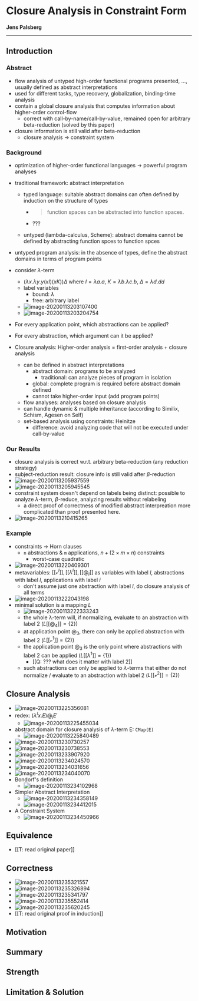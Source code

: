 # Closure Analysis in Constraint Form

**Jens Palsberg**

---



## Introduction

### Abstract

* flow analysis of untyped high-order functional programs presented, ..., usually defined as abstract interpretations
* used for different tasks, type recovery, globalization, binding-time analysis
* contain a global closure analysis that computes information about higher-order control-flow
  * correct with call-by-name/call-by-value, remained open for arbitrary beta-reduction (solved by this paper)
* closure information is still valid after beta-reduction
  * closure analysis $\to$ constraint system



### Background

* optimization of higher-order functional languages $\to$ powerful program analyses

* traditional framework: abstract interpretation

  * typed language: suitable abstract domains can often defined by induction on the structure of types

    * > function spaces can be abstracted into function spaces.   

    * ???

  * untyped (lambda-calculus, Scheme): abstract domains cannot be defined by abstracting function spces to function spces

* untyped program analysis: in the absence of types, define the abstract domains in terms of program points

* consider $\lambda$-term

  * $(\lambda x.\lambda y. y(x I)(x K)) \Delta$ where $I = \lambda a.a$, $K = \lambda b.\lambda c. b$, $\Delta = \lambda d.d d$
  * label variables
    * bound: $\lambda$
    * free: arbitrary label
  * ![image-20200113203107400](D:\OneDrive\Pictures\Typora\image-20200113203107400.png)
  * ![image-20200113203204754](D:\OneDrive\Pictures\Typora\image-20200113203204754.png)

* For every application point, which abstractions can be applied?

* For every abstraction, which argument can it be applied?

* Closure analysis: Higher-order analysis = first-order analysis + closure analysis

  * can be defined in abstract interpretations
    * abstract domain: programs to be analyzed
      * traditional: can analyze pieces of program in isolation
    * global: complete program is required before abstract domain defined
    * cannot take higher-order input (add program points)
  * flow analyses: analyses based on closure analysis
  * can handle dynamic & multiple inheritance (according to Similix, Schism, Agesen on Self)
  * set-based analysis using constraints: Heinitze
    * difference: avoid analyzing code that will not be executed under call-by-value



### Our Results

* closure analysis is correct w.r.t. arbitrary beta-reduction (any reduction strategy)
* subject-reduction result: closure info is still valid after $\beta$-reduction
* ![image-20200113205937559](D:\OneDrive\Pictures\Typora\image-20200113205937559.png)
* ![image-20200113205945545](D:\OneDrive\Pictures\Typora\image-20200113205945545.png)
* constraint system doesn't depend on labels being distinct: possible to analyze $\lambda$-term, $\beta$-reduce, analyzing results without relabeling
  * a direct proof of correctness of modified abstract interpreation more complicated than proof presented here.
* ![image-20200113210415265](D:\OneDrive\Pictures\Typora\image-20200113210415265.png)



### Example

* constraints $\to$ Horn clauses
  * `n` abstractions & `m` applications, $n + (2 \times m \times n)$ constraints
    * worst-case quadratic
* ![image-20200113220409301](D:\OneDrive\Pictures\Typora\image-20200113220409301.png)
* metavariables: $[[\mathcal{v}^l]], [[\lambda^l]], [[@_i]]$ as variables with label $l$, abstractions with label $l$, applications with label $i$
  * don't assume just one abstraction with label $l$, do closure analysis of all terms
* ![image-20200113222043198](D:\OneDrive\Pictures\Typora\image-20200113222043198.png)
* minimal solution is a mapping $L$
  * ![image-20200113222333243](D:\OneDrive\Pictures\Typora\image-20200113222333243.png)
  * the whole λ-term will, if normalizing, evaluate to an abstraction with label 2 ($L[[@_4]] = \{2\}$)
  * at application point $@_3$, there can only be applied abstraction with label 2 ($L[[\mathcal{v}^1]] = \{2\}$)
  * the application point $@_3$ is the only point where abstractions with label 2 can be applied ($L[[\lambda^1]] = \{1\}$)
    * [[Q: ??? what does it matter with label 2]]
  * such abstractions can only be applied to $\lambda$-terms that either do not normalize / evaluate to an abstraction with label 2 ($L[[\mathcal{v}^2]] = \{2\}$)



## Closure Analysis

* ![image-20200113225356081](D:\OneDrive\Pictures\Typora\image-20200113225356081.png)
* redex: $(\lambda^l x. E) @_i E'$
  * ![image-20200113225455034](D:\OneDrive\Pictures\Typora\image-20200113225455034.png)
* abstract domain for closure analysis of $\lambda$-term E: `CMap(E)`
  * ![image-20200113225840489](D:\OneDrive\Pictures\Typora\image-20200113225840489.png)
* ![image-20200113230730257](D:\OneDrive\Pictures\Typora\image-20200113230730257.png)
* ![image-20200113230738553](D:\OneDrive\Pictures\Typora\image-20200113230738553.png)
* ![image-20200113233907920](D:\OneDrive\Pictures\Typora\image-20200113233907920.png)
* ![image-20200113234024570](D:\OneDrive\Pictures\Typora\image-20200113234024570.png)
* ![image-20200113234031656](D:\OneDrive\Pictures\Typora\image-20200113234031656.png)
* ![image-20200113234040070](D:\OneDrive\Pictures\Typora\image-20200113234040070.png)
* Bondorf's definition
  * ![image-20200113234102968](D:\OneDrive\Pictures\Typora\image-20200113234102968.png)
* Simpler Abstract Interpretation
  * ![image-20200113234358149](D:\OneDrive\Pictures\Typora\image-20200113234358149.png)
  * ![image-20200113234412015](D:\OneDrive\Pictures\Typora\image-20200113234412015.png)
* A Constraint System
  * ![image-20200113234450966](D:\OneDrive\Pictures\Typora\image-20200113234450966.png)



## Equivalence

* [[T: read original paper]]



## Correctness

* ![image-20200113235321557](D:\OneDrive\Pictures\Typora\image-20200113235321557.png)
* ![image-20200113235326894](D:\OneDrive\Pictures\Typora\image-20200113235326894.png)
* ![image-20200113235341797](D:\OneDrive\Pictures\Typora\image-20200113235341797.png)
* ![image-20200113235552414](D:\OneDrive\Pictures\Typora\image-20200113235552414.png)
* ![image-20200113235620245](D:\OneDrive\Pictures\Typora\image-20200113235620245.png)
* [[T: read original proof in induction]]













## Motivation

## Summary

## Strength

## Limitation & Solution



